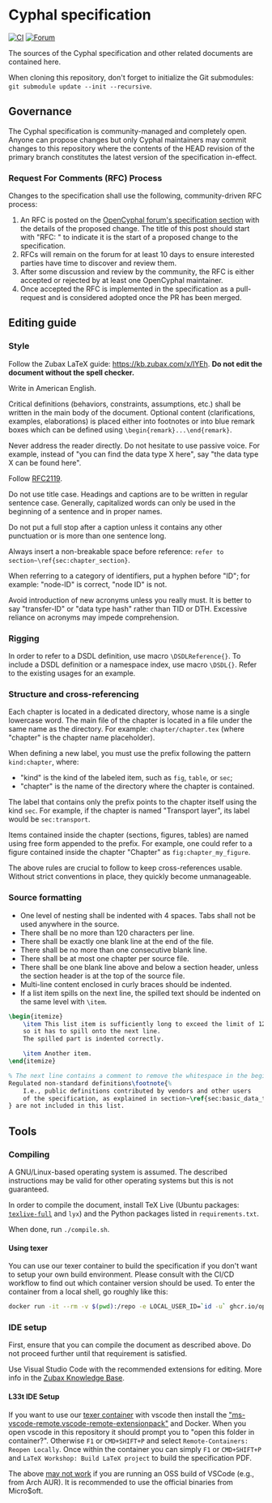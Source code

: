 # Cyphal specification

[![CI](https://github.com/OpenCyphal/specification/actions/workflows/build.yml/badge.svg)](https://github.com/OpenCyphal/specification/actions)
[![Forum](https://img.shields.io/discourse/https/forum.opencyphal.org/users.svg)](https://forum.opencyphal.org)

The sources of the Cyphal specification and other related documents are contained here.

When cloning this repository, don't forget to initialize the Git submodules:
`git submodule update --init --recursive`.

## Governance

The Cyphal specification is community-managed and completely open. Anyone can propose changes but only Cyphal maintainers may commit changes to this repository where the contents of the HEAD revision of the primary branch constitutes the latest version of the specification in-effect.

### Request For Comments (RFC) Process

Changes to the specification shall use the following, community-driven RFC process:

1. An RFC is posted on the [OpenCyphal forum's specification section](https://forum.opencyphal.org/c/dev/spec/15) with the details of the proposed change. The title of this post should start with "RFC: " to indicate it is the start of a proposed change to the specification.
2. RFCs will remain on the forum for at least 10 days to ensure interested parties have time to discover and review them.
3. After some discussion and review by the community, the RFC is either accepted or rejected by at least one OpenCyphal maintainer.
4. Once accepted the RFC is implemented in the specification as a pull-request and is considered adopted once the PR has been merged.

## Editing guide

### Style

Follow the Zubax LaTeX guide: <https://kb.zubax.com/x/IYEh>.
**Do not edit the document without the spell checker.**

Write in American English.

Critical definitions (behaviors, constraints, assumptions, etc.) shall be written in the main body of the document.
Optional content (clarifications, examples, elaborations) is placed either into footnotes or into blue remark boxes
which can be defined using `\begin{remark}...\end{remark}`.

Never address the reader directly.
Do not hesitate to use passive voice.
For example, instead of "you can find the data type X here", say "the data type X can be found here".

Follow [RFC2119](https://tools.ietf.org/rfc/rfc2119.txt).

Do not use title case. Headings and captions are to be written in regular sentence case.
Generally, capitalized words can only be used in the beginning of a sentence and in proper names.

Do not put a full stop after a caption unless it contains any other punctuation or is more than one sentence long.

Always insert a non-breakable space before reference: `refer to section~\ref{sec:chapter_section}`.

When referring to a category of identifiers, put a hyphen before "ID"; for example: "node-ID" is correct, "node ID" is not.

Avoid introduction of new acronyms unless you really must.
It is better to say "transfer-ID" or "data type hash" rather than TID or DTH.
Excessive reliance on acronyms may impede comprehension.

### Rigging

In order to refer to a DSDL definition, use macro `\DSDLReference{}`.
To include a DSDL definition or a namespace index, use macro `\DSDL{}`.
Refer to the existing usages for an example.

### Structure and cross-referencing

Each chapter is located in a dedicated directory, whose name is a single lowercase word.
The main file of the chapter is located in a file under the same name as the directory.
For example: `chapter/chapter.tex` (where "chapter" is the chapter name placeholder).

When defining a new label, you must use the prefix following the pattern `kind:chapter`, where:

- "kind" is the kind of the labeled item, such as `fig`, `table`, or `sec`;
- "chapter" is the name of the directory where the chapter is contained.

The label that contains only the prefix points to the chapter itself using the kind `sec`.
For example, if the chapter is named "Transport layer", its label would be `sec:transport`.

Items contained inside the chapter (sections, figures, tables) are named using free form
appended to the prefix.
For example, one could refer to a figure contained inside the chapter "Chapter" as `fig:chapter_my_figure`.

The above rules are crucial to follow to keep cross-references usable.
Without strict conventions in place, they quickly become unmanageable.

### Source formatting

- One level of nesting shall be indented with 4 spaces. Tabs shall not be used anywhere in the source.
- There shall be no more than 120 characters per line.
- There shall be exactly one blank line at the end of the file.
- There shall be no more than one consecutive blank line.
- There shall be at most one chapter per source file.
- There shall be one blank line above and below a section header,
unless the section header is at the top of the source file.
- Multi-line content enclosed in curly braces should be indented.
- If a list item spills on the next line, the spilled text should be indented on the same level with `\item`.

```tex
\begin{itemize}
    \item This list item is sufficiently long to exceed the limit of 120 characters per line,
    so it has to spill onto the next line.
    The spilled part is indented correctly.

    \item Another item.
\end{itemize}

% The next line contains a comment to remove the whitespace in the beginning of the footnote.
Regulated non-standard definitions\footnote{%
    I.e., public definitions contributed by vendors and other users
    of the specification, as explained in section~\ref{sec:basic_data_type_regulation}.
} are not included in this list.
```

## Tools

### Compiling

A GNU/Linux-based operating system is assumed.
The described instructions may be valid for other operating systems but this is not guaranteed.

In order to compile the document, install TeX Live
(Ubuntu packages: [`texlive-full`](https://packages.ubuntu.com/xenial/texlive-full) and `lyx`)
and the Python packages listed in `requirements.txt`.

When done, run `./compile.sh`.

#### Using texer

You can use our texer container to build the specification if you don't want to setup your own build environment.
Please consult with the CI/CD workflow to find out which container version should be used.
To enter the container from a local shell, go roughly like this:

```sh
docker run -it --rm -v $(pwd):/repo -e LOCAL_USER_ID=`id -u` ghcr.io/opencyphal/texer:te22.4.1 bash
```

### IDE setup

First, ensure that you can compile the document as described above.
Do not proceed further until that requirement is satisfied.

Use Visual Studio Code with the recommended extensions for editing.
More info in the [Zubax Knowledge Base](https://kb.zubax.com/x/IYEh).

#### L33t IDE Setup

If you want to use our [texer container](https://hub.docker.com/repository/docker/uavcan/texer) with vscode then install the ["ms-vscode-remote.vscode-remote-extensionpack"](https://marketplace.visualstudio.com/items?itemName=ms-vscode-remote.vscode-remote-extensionpack) and Docker. When you open vscode in this repository it should prompt you to "open this folder in container?". Otherwise `F1` or `CMD+SHIFT+P` and select `Remote-Containers: Reopen Locally`. Once within the container you can simply `F1` or `CMD+SHIFT+P` and `LaTeX Workshop: Build LaTeX project` to build the specification PDF.

The above [may not work](https://github.com/microsoft/vscode-remote-release/issues/1097) if you are running an OSS build of VSCode (e.g., from Arch AUR). It is recommended to use the official binaries from Micro$oft.
